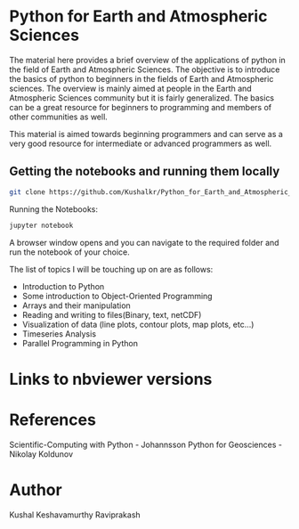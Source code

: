 # Python for Earth and Atmospheric Sciences

The material here provides a brief overview of the applications of python in the field of Earth and Atmospheric
Sciences. The objective is to introduce the basics of python to beginners in
the fields of Earth and Atmospheric sciences. The overview is mainly aimed at
people in the Earth and Atmospheric Sciences community but it is fairly
generalized. The basics can be a great resource for beginners to programming and members of other communities as well.

This material is aimed towards beginning programmers and can serve as a very good resource for intermediate or advanced programmers as well.

## Getting the notebooks and running them locally
```bash
git clone https://github.com/Kushalkr/Python_for_Earth_and_Atmospheric_Sciences.git
```
Running the Notebooks:
```bash
jupyter notebook
```
A browser window opens and you can navigate to the required folder and run the notebook of your choice.

The list of topics I will be touching up on are as follows:

* Introduction to Python
* Some introduction to Object-Oriented Programming
* Arrays and their manipulation
* Reading and writing to files(Binary, text, netCDF)
* Visualization of data (line plots, contour plots, map plots, etc...)
* Timeseries Analysis
* Parallel Programming in Python

# Links to nbviewer versions


# References

Scientific-Computing with Python - Johannsson
Python for Geosciences - Nikolay Koldunov


# Author

Kushal Keshavamurthy Raviprakash
